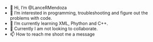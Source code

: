 - 👋 Hi, I’m @LanceRMendoza
- 👀 I’m interested in programming, troubleshooting and figure out the problems with code. 
- 🌱 I’m currently learning XML, Phython and C++.
- 💞️ Currently I am not looking to collaborate.  
- 📫 How to reach me shoot me a message

<!---
LanceRMendoza/LanceRMendoza is a ✨ special ✨ repository because its `README.md` (this file) appears on your GitHub profile.
You can click the Preview link to take a look at your changes.
--->
